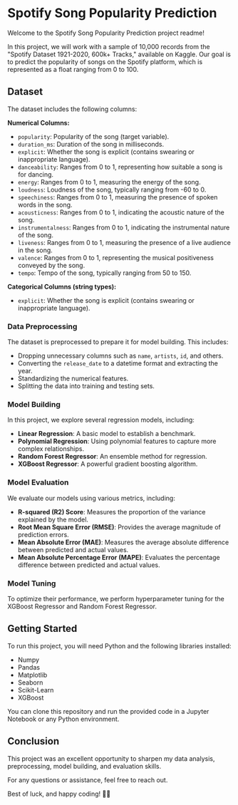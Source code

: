 # Spotify Song Popularity Prediction

Welcome to the Spotify Song Popularity Prediction project readme! 

In this project, we will work with a sample of 10,000 records from the "Spotify Dataset 1921-2020, 600k+ Tracks," available on Kaggle. Our goal is to predict the popularity of songs on the Spotify platform, which is represented as a float ranging from 0 to 100.

## Dataset

The dataset includes the following columns:

**Numerical Columns:**
- `popularity`: Popularity of the song (target variable).
- `duration_ms`: Duration of the song in milliseconds.
- `explicit`: Whether the song is explicit (contains swearing or inappropriate language).
- `danceability`: Ranges from 0 to 1, representing how suitable a song is for dancing.
- `energy`: Ranges from 0 to 1, measuring the energy of the song.
- `loudness`: Loudness of the song, typically ranging from -60 to 0.
- `speechiness`: Ranges from 0 to 1, measuring the presence of spoken words in the song.
- `acousticness`: Ranges from 0 to 1, indicating the acoustic nature of the song.
- `instrumentalness`: Ranges from 0 to 1, indicating the instrumental nature of the song.
- `liveness`: Ranges from 0 to 1, measuring the presence of a live audience in the song.
- `valence`: Ranges from 0 to 1, representing the musical positiveness conveyed by the song.
- `tempo`: Tempo of the song, typically ranging from 50 to 150.

**Categorical Columns (string types):**
- `explicit`: Whether the song is explicit (contains swearing or inappropriate language).

### Data Preprocessing

The dataset is preprocessed to prepare it for model building. This includes:

- Dropping unnecessary columns such as `name`, `artists`, `id`, and others.
- Converting the `release_date` to a datetime format and extracting the year.
- Standardizing the numerical features.
- Splitting the data into training and testing sets.

### Model Building

In this project, we explore several regression models, including:

- **Linear Regression**: A basic model to establish a benchmark.
- **Polynomial Regression**: Using polynomial features to capture more complex relationships.
- **Random Forest Regressor**: An ensemble method for regression.
- **XGBoost Regressor**: A powerful gradient boosting algorithm.

### Model Evaluation

We evaluate our models using various metrics, including:

- **R-squared (R2) Score**: Measures the proportion of the variance explained by the model.
- **Root Mean Square Error (RMSE)**: Provides the average magnitude of prediction errors.
- **Mean Absolute Error (MAE)**: Measures the average absolute difference between predicted and actual values.
- **Mean Absolute Percentage Error (MAPE)**: Evaluates the percentage difference between predicted and actual values.

### Model Tuning

To optimize their performance, we perform hyperparameter tuning for the XGBoost Regressor and Random Forest Regressor.

## Getting Started

To run this project, you will need Python and the following libraries installed:

- Numpy
- Pandas
- Matplotlib
- Seaborn
- Scikit-Learn
- XGBoost

You can clone this repository and run the provided code in a Jupyter Notebook or any Python environment.

## Conclusion

This project was an excellent opportunity to sharpen my data analysis, preprocessing, model building, and evaluation skills. 

For any questions or assistance, feel free to reach out.

Best of luck, and happy coding! 🚀🎵
